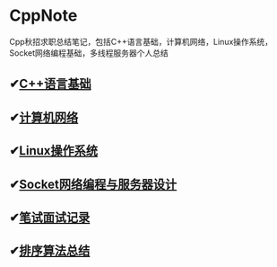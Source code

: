 # CppNote
Cpp秋招求职总结笔记，包括C++语言基础，计算机网络，Linux操作系统，Socket网络编程基础，多线程服务器个人总结

## ✔[C++语言基础](https://github.com/TakumiWzy/CppNote/blob/master/myNote/cppBase.md)

## ✔[计算机网络](https://github.com/TakumiWzy/CppNote/blob/master/myNote/%E8%AE%A1%E7%AE%97%E6%9C%BA%E7%BD%91%E7%BB%9C%E6%80%BB%E7%BB%93.md)

## ✔[Linux操作系统](https://github.com/TakumiWzy/CppNote/blob/master/myNote/Linux%E6%93%8D%E4%BD%9C%E7%B3%BB%E7%BB%9F%E6%80%BB%E7%BB%93.md)

## ✔[Socket网络编程与服务器设计](https://github.com/TakumiWzy/CppNote/blob/master/myNote/Socket%E4%B8%8E%E6%9C%8D%E5%8A%A1%E5%99%A8%E8%AE%BE%E8%AE%A1%E6%80%BB%E7%BB%93.md)

## ✔[笔试面试记录](https://github.com/TakumiWzy/CppNote/blob/master/myNote/%E7%AC%94%E8%AF%95%E9%9D%A2%E8%AF%95%E8%AE%B0%E5%BD%95.md)

## ✔[排序算法总结](https://github.com/TakumiWzy/CppNote/blob/master/myNote/%E6%8E%92%E5%BA%8F%E7%AE%97%E6%B3%95%E6%80%BB%E7%BB%93.md)
